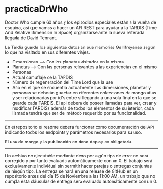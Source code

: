 # practicaDrWho
Doctor Who cumple 60 años y los episodios especiales están a la vuelta de esquina, así que vamos a hacer un API REST para ayudar a la TARDIS (Time And Relative Dimension In Space) organizarse ante la nueva reiterada llegada de David Tennant.

La Tardis guarda los siguientes datos en sus memorias Gallifreyanas según lo que ha visitado en sus diferentes viajes.
- Dimensiones  --> Con los planetas visitados en la misma
- Planetas --> Con las personas relevantes a las experiencias en el mismo
- Personas
- Actual camuflaje de la TARDIS
- Número de regeneración del Time Lord que la use
- Año en el que se encuentra actualmente
  Las dimensiones, planetas y personas se deberán guardar en diferentes colecciones de mongo atlas y ser relacionadas por id's entre si llegando a una sola final en la que se guarde cada TARDIS.
  El api deberá de poseer llamadas para ver, crear y modificar TARDISs además de todos los elementos de su interior, cada llamada tendrá que ser del método requerido por su funcionalidad.

----------------------------------------------------------------------------------------------------------------------

En el repositorio el readme deberá funcionar como documentación del API indicando todos los endpoints y parámetros necesarios para su uso.

El uso de mongo y la publicación en deno deploy es obligatoria.

-----------------------------------------------------------------------------------------------------------------------

Un archivo no ejecutable mediante deno por algún tipo de error no será corregido y por tanto evaluado automáticamente con un 0.
El trabajo será exclusivamente individual sin permitir hacer parejas o entregas conjuntas de ningún tipo.
La entrega se hará en una   release de GitHub en un repositorio antes del día 15 de Noviembre a las 11:00 AM, un trabajo que no cumpla esta cláusulas de entrega será evaluado automáticamente con un 0.